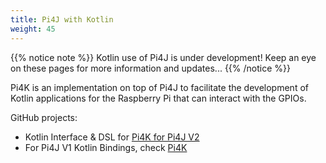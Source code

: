 ```yaml
---
title: Pi4J with Kotlin
weight: 45
---
```


{{% notice note %}}
Kotlin use of Pi4J is under development! 
Keep an eye on these pages for more information and updates...
{{% /notice %}}

Pi4K is an implementation on top of Pi4J to facilitate the development of Kotlin applications for the Raspberry Pi that can interact with the GPIOs.

GitHub projects:

* Kotlin Interface & DSL for [Pi4K for Pi4J V2](https://github.com/Pi4J/pi4j-kotlin)  
* For Pi4J V1 Kotlin Bindings, check [Pi4K](https://github.com/mhashim6/Pi4K)